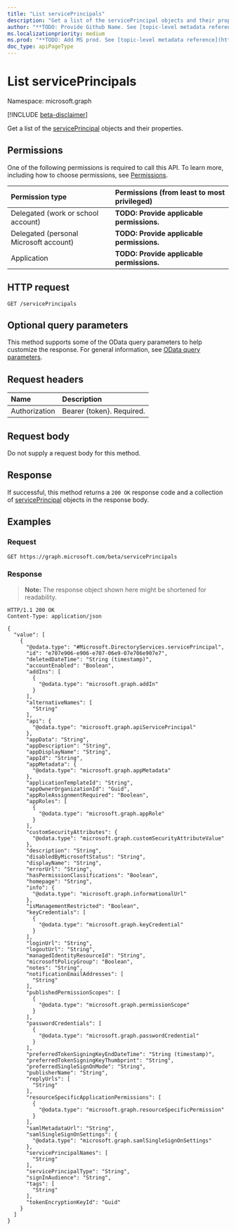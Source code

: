 ```yaml
---
title: "List servicePrincipals"
description: "Get a list of the servicePrincipal objects and their properties."
author: "**TODO: Provide Github Name. See [topic-level metadata reference](https://msgo.azurewebsites.net/add/document/guidelines/metadata.html#topic-level-metadata)**"
ms.localizationpriority: medium
ms.prod: "**TODO: Add MS prod. See [topic-level metadata reference](https://msgo.azurewebsites.net/add/document/guidelines/metadata.html#topic-level-metadata)**"
doc_type: apiPageType
---
```


# List servicePrincipals
Namespace: microsoft.graph

[!INCLUDE [beta-disclaimer](../../includes/beta-disclaimer.md)]

Get a list of the [servicePrincipal](../resources/serviceprincipal.md) objects and their properties.

## Permissions
One of the following permissions is required to call this API. To learn more, including how to choose permissions, see [Permissions](/graph/permissions-reference).

|Permission type|Permissions (from least to most privileged)|
|:---|:---|
|Delegated (work or school account)|**TODO: Provide applicable permissions.**|
|Delegated (personal Microsoft account)|**TODO: Provide applicable permissions.**|
|Application|**TODO: Provide applicable permissions.**|

## HTTP request

<!-- {
  "blockType": "ignored"
}
-->
``` http
GET /servicePrincipals
```

## Optional query parameters
This method supports some of the OData query parameters to help customize the response. For general information, see [OData query parameters](/graph/query-parameters).

## Request headers
|Name|Description|
|:---|:---|
|Authorization|Bearer {token}. Required.|

## Request body
Do not supply a request body for this method.

## Response

If successful, this method returns a `200 OK` response code and a collection of [servicePrincipal](../resources/serviceprincipal.md) objects in the response body.

## Examples

### Request
<!-- {
  "blockType": "request",
  "name": "list_serviceprincipal"
}
-->
``` http
GET https://graph.microsoft.com/beta/servicePrincipals
```


### Response
>**Note:** The response object shown here might be shortened for readability.
<!-- {
  "blockType": "response",
  "truncated": true,
  "@odata.type": "Collection(Microsoft.DirectoryServices.servicePrincipal)"
}
-->
``` http
HTTP/1.1 200 OK
Content-Type: application/json

{
  "value": [
    {
      "@odata.type": "#Microsoft.DirectoryServices.servicePrincipal",
      "id": "e707e906-e906-e707-06e9-07e706e907e7",
      "deletedDateTime": "String (timestamp)",
      "accountEnabled": "Boolean",
      "addIns": [
        {
          "@odata.type": "microsoft.graph.addIn"
        }
      ],
      "alternativeNames": [
        "String"
      ],
      "api": {
        "@odata.type": "microsoft.graph.apiServicePrincipal"
      },
      "appData": "String",
      "appDescription": "String",
      "appDisplayName": "String",
      "appId": "String",
      "appMetadata": {
        "@odata.type": "microsoft.graph.appMetadata"
      },
      "applicationTemplateId": "String",
      "appOwnerOrganizationId": "Guid",
      "appRoleAssignmentRequired": "Boolean",
      "appRoles": [
        {
          "@odata.type": "microsoft.graph.appRole"
        }
      ],
      "customSecurityAttributes": {
        "@odata.type": "microsoft.graph.customSecurityAttributeValue"
      },
      "description": "String",
      "disabledByMicrosoftStatus": "String",
      "displayName": "String",
      "errorUrl": "String",
      "hasPermissionClassifications": "Boolean",
      "homepage": "String",
      "info": {
        "@odata.type": "microsoft.graph.informationalUrl"
      },
      "isManagementRestricted": "Boolean",
      "keyCredentials": [
        {
          "@odata.type": "microsoft.graph.keyCredential"
        }
      ],
      "loginUrl": "String",
      "logoutUrl": "String",
      "managedIdentityResourceId": "String",
      "microsoftPolicyGroup": "Boolean",
      "notes": "String",
      "notificationEmailAddresses": [
        "String"
      ],
      "publishedPermissionScopes": [
        {
          "@odata.type": "microsoft.graph.permissionScope"
        }
      ],
      "passwordCredentials": [
        {
          "@odata.type": "microsoft.graph.passwordCredential"
        }
      ],
      "preferredTokenSigningKeyEndDateTime": "String (timestamp)",
      "preferredTokenSigningKeyThumbprint": "String",
      "preferredSingleSignOnMode": "String",
      "publisherName": "String",
      "replyUrls": [
        "String"
      ],
      "resourceSpecificApplicationPermissions": [
        {
          "@odata.type": "microsoft.graph.resourceSpecificPermission"
        }
      ],
      "samlMetadataUrl": "String",
      "samlSingleSignOnSettings": {
        "@odata.type": "microsoft.graph.samlSingleSignOnSettings"
      },
      "servicePrincipalNames": [
        "String"
      ],
      "servicePrincipalType": "String",
      "signInAudience": "String",
      "tags": [
        "String"
      ],
      "tokenEncryptionKeyId": "Guid"
    }
  ]
}
```

